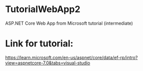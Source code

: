 # TutorialWebApp2
ASP.NET Core Web App from Microsoft tutorial (intermediate)

# Link for tutorial:
https://learn.microsoft.com/en-us/aspnet/core/data/ef-rp/intro?view=aspnetcore-7.0&tabs=visual-studio

